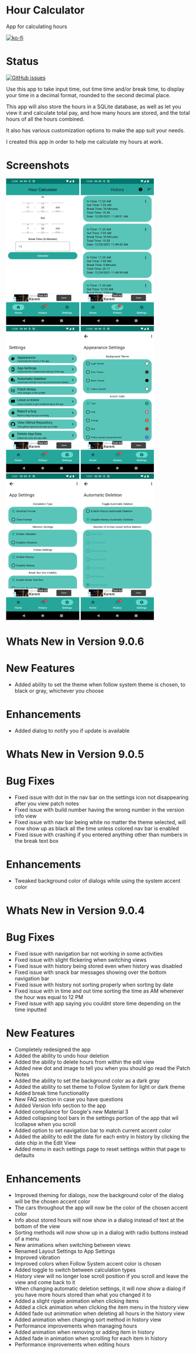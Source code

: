 # Hour Calculator
 App for calculating hours

[![ko-fi](https://ko-fi.com/img/githubbutton_sm.svg)](https://ko-fi.com/K3K64AQVM)

# Status
[![GitHub issues](https://img.shields.io/github/issues/corylowry12/HourCalculator2.0)](https://github.com/corylowry12/HourCalculator2.0/issues)

Use this app to take input time, out time time and/or break time, to display your time in a decimal format, rounded to the second decimal place.

This app will also store the hours in a SQLite database, as well as let you view it and calculate total pay, and how many hours are stored, and the total hours of all the hours combined.

It also has various customization options to make the app suit your needs. 

I created this app in order to help me calculate my hours at work.

# Screenshots
<p float="left">
<img src=/Screenshots/screenshot1.png width="200" height="400"/>
<img src=/Screenshots/screenshot2.png width="200" height="400"/>
<img src=/Screenshots/screenshot3.png width="200" height="400"/>
<img src=/Screenshots/screenshot4.png width="200" height="400"/>
<img src=/Screenshots/screenshot5.png width="200" height="400"/>
<img src=/Screenshots/screenshot6.png width="200" height="400"/>
</p>

# Whats New in Version 9.0.6

# New Features

* Added ability to set the theme when follow system theme is chosen, to black or gray, whichever you choose

# Enhancements

* Added dialog to notify you if update is available

# Whats New in Version 9.0.5

# Bug Fixes

* Fixed issue with dot in the nav bar on the settings icon not disappearing after you view patch notes
* Fixed issue with build number having the wrong number in the version info view
* Fixed issue with nav bar being white no matter the theme selected, will now show up as black all the time unless colored nav bar is enabled
* Fixed issue with crashing if you entered anything other than numbers in the break text box

# Enhancements

* Tweaked background color of dialogs while using the system accent color

# Whats New in Version 9.0.4

# Bug Fixes
* Fixed issue with navigation bar not working in some activities
* Fixed issue with slight flickering when switching views
* Fixed issue with history being stored even when history was disabled
* Fixed issue with snack bar messages showing over the bottom navigation bar
* Fixed issue with history not sorting properly when sorting by date
* Fixed issue with in time and out time sorting the time as AM whenever the hour was equal to 12 PM
* Fixed issue with app saying you couldnt store time depending on the time inputted

# New Features

* Completely redesigned the app
* Added the ability to undo hour deletion
* Added the ability to delete hours from within the edit view
* Added new dot and image to tell you when you should go read the Patch Notes
* Added the ability to set the background color as a dark gray
* Added the ability to set theme to Follow System for light or dark theme
* Added break time functionality
* New FAQ section in case you have questions
* Added Version Info section to the app
* Added compliance for Google's new Material 3
* Added collapsing tool bars in the settings portion of the app that wil lcollapse when you scroll
* Added option to set navigation bar to match current accent color
* Added the ability to edit the date for each entry in history by clicking the date chip in the Edit View
* Added menu in each settings page to reset settings within that page to defaults

# Enhancements

* Improved theming for dialogs, now the background color of the dialog will be the chosen accent color
* The cars throughout the app will now be the color of the chosen accent color
* Info about stored hours will now show in a dialog instead of text at the bottom of the view
* Sorting methods will now show up in a dialog with radio buttons instead of a menu
* New animations when switching between views
* Renamed Layout Settings to App Settings
* Improved vibration 
* Improved colors when Follow System accent color is chosen
* Added toggle to switch between calculation types
* History view will no longer lose scroll position if you scroll and leave the view and come back to it
* When changing automatic deletion settings, it will now show a dialog if you have more hours stored than what you changed it to
* Added a slight ripple animation when clicking items
* Added a click animation when clicking the item menu in the history view
* Added fade out animmation when deleting all hours in the history view
* Added animation when changing sort method in history view
* Performance improvements when managing hours
* Added animation when removing or adding item in history
* Added fade in animation when scrolling for each item in history
* Performance improvements when editing hours